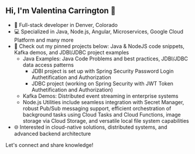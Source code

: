 ## Hi, I'm Valentina Carrington 👋

- 🚀 Full-stack developer in Denver, Colorado
- 💻 Specialized in Java, Node.js, Angular, Microservices, Google Cloud Platform and many more
- 🔗 Check out my pinned projects below: Java & NodeJS code snippets, Kafka demos, and JDBI/JDBC project examples
  * Java Examples: Java Code Problems and best practices, JDBI/JDBC data access patterns
    - JDBI project is set up with Spring Security Password Login Authetification and Authorization
    - JDBC project (working on Spring Security with JWT Token Authetification and Authorization)
  * Kafka Demos: Distributed event streaming in enterprise systems
  * Node.js Utilities include seamless integration with Secret Manager, robust Pub/Sub messaging support, efficient orchestration of background tasks using Cloud Tasks and Cloud Functions, image storage via Cloud Storage, and versatile local file system capabilities
- 🌐 Interested in cloud-native solutions, distributed systems, and advanced backend architecture

Let's connect and share knowledge!
